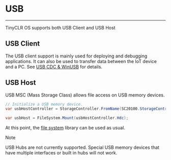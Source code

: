 # USB
---
TinyCLR OS supports both USB Client and USB Host

## USB Client
The USB client support is mainly used for deploying and debugging applications. It can also be used to transfer data between the IoT device and a PC. See [USB CDC & WinUSB](usb-cdc-winusb.md) for details.

## USB Host
USB MSC (Mass Storage Class) allows file access on USB memory devices.

```cs
// Initialize a USB memory device.
var usbHostController = StorageController.FromName(SC20100.StorageController.UsbHostMassStorage);

var usbHost = FileSystem.Mount(usbHostController.Hdc);

```
At this point, the [file system](file-system.md) library can be used as usual.

> [!Note]
> USB Hubs are not currently supported. Special USB memory devices that have multiple interfaces or built in hubs will not work.
